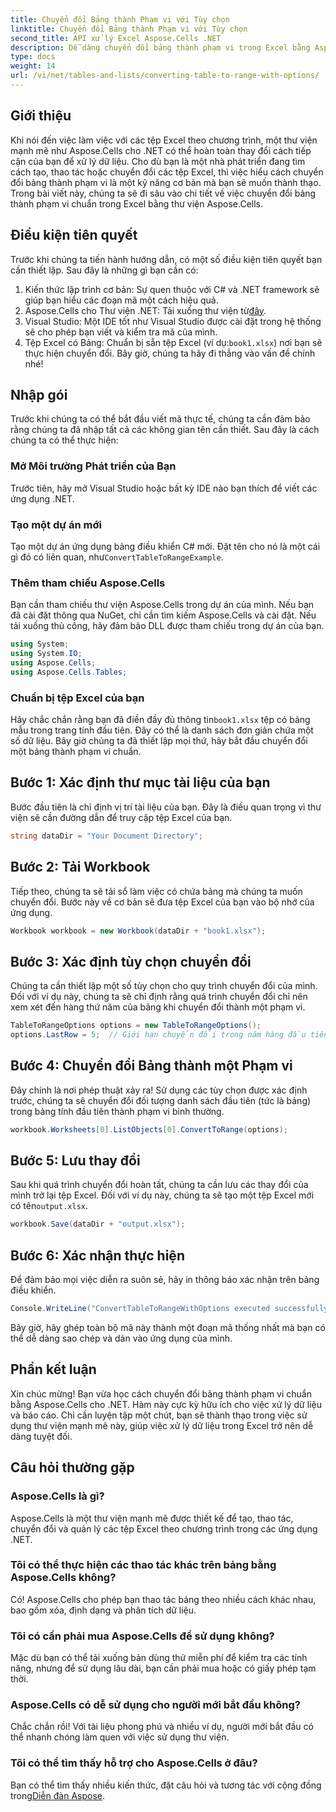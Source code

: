 ```yaml
---
title: Chuyển đổi Bảng thành Phạm vi với Tùy chọn
linktitle: Chuyển đổi Bảng thành Phạm vi với Tùy chọn
second_title: API xử lý Excel Aspose.Cells .NET
description: Dễ dàng chuyển đổi bảng thành phạm vi trong Excel bằng Aspose.Cells cho .NET với hướng dẫn từng bước. Nâng cao kỹ năng xử lý dữ liệu Excel của bạn.
type: docs
weight: 14
url: /vi/net/tables-and-lists/converting-table-to-range-with-options/
---
```

## Giới thiệu
Khi nói đến việc làm việc với các tệp Excel theo chương trình, một thư viện mạnh mẽ như Aspose.Cells cho .NET có thể hoàn toàn thay đổi cách tiếp cận của bạn để xử lý dữ liệu. Cho dù bạn là một nhà phát triển đang tìm cách tạo, thao tác hoặc chuyển đổi các tệp Excel, thì việc hiểu cách chuyển đổi bảng thành phạm vi là một kỹ năng cơ bản mà bạn sẽ muốn thành thạo. Trong bài viết này, chúng ta sẽ đi sâu vào chi tiết về việc chuyển đổi bảng thành phạm vi chuẩn trong Excel bằng thư viện Aspose.Cells. 
## Điều kiện tiên quyết
Trước khi chúng ta tiến hành hướng dẫn, có một số điều kiện tiên quyết bạn cần thiết lập. Sau đây là những gì bạn cần có:
1. Kiến thức lập trình cơ bản: Sự quen thuộc với C# và .NET framework sẽ giúp bạn hiểu các đoạn mã một cách hiệu quả.
2.  Aspose.Cells cho Thư viện .NET: Tải xuống thư viện từ[đây](https://releases.aspose.com/cells/net/). 
3. Visual Studio: Một IDE tốt như Visual Studio được cài đặt trong hệ thống sẽ cho phép bạn viết và kiểm tra mã của mình.
4.  Tệp Excel có Bảng: Chuẩn bị sẵn tệp Excel (ví dụ:`book1.xlsx`) nơi bạn sẽ thực hiện chuyển đổi.
Bây giờ, chúng ta hãy đi thẳng vào vấn đề chính nhé!
## Nhập gói
Trước khi chúng ta có thể bắt đầu viết mã thực tế, chúng ta cần đảm bảo rằng chúng ta đã nhập tất cả các không gian tên cần thiết. Sau đây là cách chúng ta có thể thực hiện:
### Mở Môi trường Phát triển của Bạn
Trước tiên, hãy mở Visual Studio hoặc bất kỳ IDE nào bạn thích để viết các ứng dụng .NET. 
### Tạo một dự án mới
 Tạo một dự án ứng dụng bảng điều khiển C# mới. Đặt tên cho nó là một cái gì đó có liên quan, như`ConvertTableToRangeExample`.
### Thêm tham chiếu Aspose.Cells
Bạn cần tham chiếu thư viện Aspose.Cells trong dự án của mình. Nếu bạn đã cài đặt thông qua NuGet, chỉ cần tìm kiếm Aspose.Cells và cài đặt. Nếu tải xuống thủ công, hãy đảm bảo DLL được tham chiếu trong dự án của bạn.
```csharp
using System;
using System.IO;
using Aspose.Cells;
using Aspose.Cells.Tables;
```
### Chuẩn bị tệp Excel của bạn
 Hãy chắc chắn rằng bạn đã điền đầy đủ thông tin`book1.xlsx` tệp có bảng mẫu trong trang tính đầu tiên. Đây có thể là danh sách đơn giản chứa một số dữ liệu.
Bây giờ chúng ta đã thiết lập mọi thứ, hãy bắt đầu chuyển đổi một bảng thành phạm vi chuẩn.
## Bước 1: Xác định thư mục tài liệu của bạn
Bước đầu tiên là chỉ định vị trí tài liệu của bạn. Đây là điều quan trọng vì thư viện sẽ cần đường dẫn để truy cập tệp Excel của bạn.
```csharp
string dataDir = "Your Document Directory";
```
## Bước 2: Tải Workbook
Tiếp theo, chúng ta sẽ tải sổ làm việc có chứa bảng mà chúng ta muốn chuyển đổi. Bước này về cơ bản sẽ đưa tệp Excel của bạn vào bộ nhớ của ứng dụng.
```csharp
Workbook workbook = new Workbook(dataDir + "book1.xlsx");
```
## Bước 3: Xác định tùy chọn chuyển đổi
Chúng ta cần thiết lập một số tùy chọn cho quy trình chuyển đổi của mình. Đối với ví dụ này, chúng ta sẽ chỉ định rằng quá trình chuyển đổi chỉ nên xem xét đến hàng thứ năm của bảng khi chuyển đổi thành một phạm vi.
```csharp
TableToRangeOptions options = new TableToRangeOptions();
options.LastRow = 5;  // Giới hạn chuyển đổi trong năm hàng đầu tiên
```
## Bước 4: Chuyển đổi Bảng thành một Phạm vi
Đây chính là nơi phép thuật xảy ra! Sử dụng các tùy chọn được xác định trước, chúng ta sẽ chuyển đổi đối tượng danh sách đầu tiên (tức là bảng) trong bảng tính đầu tiên thành phạm vi bình thường.
```csharp
workbook.Worksheets[0].ListObjects[0].ConvertToRange(options);
```
## Bước 5: Lưu thay đổi
Sau khi quá trình chuyển đổi hoàn tất, chúng ta cần lưu các thay đổi của mình trở lại tệp Excel. Đối với ví dụ này, chúng ta sẽ tạo một tệp Excel mới có tên`output.xlsx`.
```csharp
workbook.Save(dataDir + "output.xlsx");
```
## Bước 6: Xác nhận thực hiện
Để đảm bảo mọi việc diễn ra suôn sẻ, hãy in thông báo xác nhận trên bảng điều khiển.
```csharp
Console.WriteLine("ConvertTableToRangeWithOptions executed successfully.\r\n");
```
Bây giờ, hãy ghép toàn bộ mã này thành một đoạn mã thống nhất mà bạn có thể dễ dàng sao chép và dán vào ứng dụng của mình.
## Phần kết luận
Xin chúc mừng! Bạn vừa học cách chuyển đổi bảng thành phạm vi chuẩn bằng Aspose.Cells cho .NET. Hàm này cực kỳ hữu ích cho việc xử lý dữ liệu và báo cáo. Chỉ cần luyện tập một chút, bạn sẽ thành thạo trong việc sử dụng thư viện mạnh mẽ này, giúp việc xử lý dữ liệu trong Excel trở nên dễ dàng tuyệt đối.
## Câu hỏi thường gặp
### Aspose.Cells là gì?
Aspose.Cells là một thư viện mạnh mẽ được thiết kế để tạo, thao tác, chuyển đổi và quản lý các tệp Excel theo chương trình trong các ứng dụng .NET.
### Tôi có thể thực hiện các thao tác khác trên bảng bằng Aspose.Cells không?
Có! Aspose.Cells cho phép bạn thao tác bảng theo nhiều cách khác nhau, bao gồm xóa, định dạng và phân tích dữ liệu.
### Tôi có cần phải mua Aspose.Cells để sử dụng không?
Mặc dù bạn có thể tải xuống bản dùng thử miễn phí để kiểm tra các tính năng, nhưng để sử dụng lâu dài, bạn cần phải mua hoặc có giấy phép tạm thời.
### Aspose.Cells có dễ sử dụng cho người mới bắt đầu không?
Chắc chắn rồi! Với tài liệu phong phú và nhiều ví dụ, người mới bắt đầu có thể nhanh chóng làm quen với việc sử dụng thư viện.
### Tôi có thể tìm thấy hỗ trợ cho Aspose.Cells ở đâu?
 Bạn có thể tìm thấy nhiều kiến thức, đặt câu hỏi và tương tác với cộng đồng trong[Diễn đàn Aspose](https://forum.aspose.com/c/cells/9).